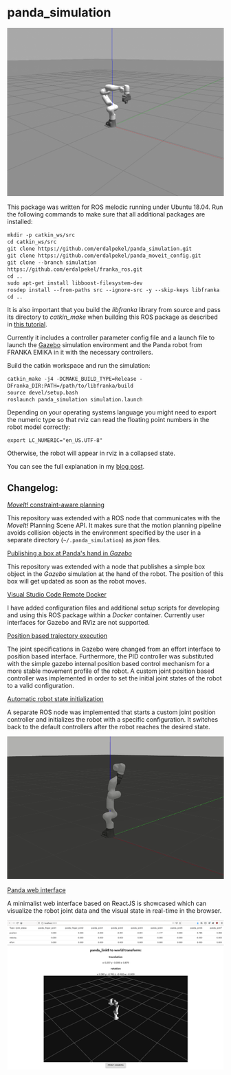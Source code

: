 # panda_simulation

![Panda in Gazebo](assets/panda-in-gazebo.png?raw=true "Panda in Gazebo")

This package was written for ROS melodic running under Ubuntu 18.04. Run the following commands to make sure that all additional packages are installed:

```
mkdir -p catkin_ws/src
cd catkin_ws/src
git clone https://github.com/erdalpekel/panda_simulation.git
git clone https://github.com/erdalpekel/panda_moveit_config.git
git clone --branch simulation https://github.com/erdalpekel/franka_ros.git
cd ..
sudo apt-get install libboost-filesystem-dev
rosdep install --from-paths src --ignore-src -y --skip-keys libfranka
cd ..
```
It is also important that you build the *libfranka* library from source and pass its directory to *catkin_make*  when building this ROS package as described in [this tutorial](https://frankaemika.github.io/docs/installation.html#building-from-source).

Currently it includes a controller parameter config file and a launch file to launch the [Gazebo](http://gazebosim.org) simulation environment and the Panda robot from FRANKA EMIKA in it with the necessary controllers.

Build the catkin workspace and run the simulation:
```
catkin_make -j4 -DCMAKE_BUILD_TYPE=Release -DFranka_DIR:PATH=/path/to/libfranka/build
source devel/setup.bash
roslaunch panda_simulation simulation.launch
```

Depending on your operating systems language you might need to export the numeric type so that rviz can read the floating point numbers in the robot model correctly:

```
export LC_NUMERIC="en_US.UTF-8"
```
Otherwise, the robot will appear in rviz in a collapsed state.


You can see the full explanation in my [blog post](https://erdalpekel.de/?p=55).

## Changelog:

   [_MoveIt!_ constraint-aware planning](https://erdalpekel.de/?p=123)

   This repository was extended with a ROS node that communicates with the _MoveIt!_ Planning Scene API. It makes sure that the motion planning pipeline avoids collision objects in the environment specified by the user in a separate directory (`~/.panda_simulation`) as _json_ files.

   [Publishing a box at Panda's hand in _Gazebo_](https://erdalpekel.de/?p=123)

   This repository was extended with a node that publishes a simple box object in the _Gazebo_ simulation at the hand of the robot. The position of this box will get updated as soon as the robot moves.

   [Visual Studio Code Remote Docker](https://erdalpekel.de/?p=123)

   I have added configuration files and additional setup scripts for developing and using this ROS package within a *Docker* container. Currently user interfaces for Gazebo and RViz are not supported.

   [Position based trajectory execution](https://erdalpekel.de/?p=285)

   The joint specifications in Gazebo were changed from an effort interface to position based interface. Furthermore, the PID controller was substituted with the simple gazebo internal position based control mechanism for a more stable movement profile of the robot. A custom joint position based controller was implemented in order to set the initial joint states of the robot to a valid configuration.

   [Automatic robot state initialization](https://erdalpekel.de/?p=314)

   A separate ROS node was implemented that starts a custom joint position controller and initializes the robot with a specific configuration. It switches back to the default controllers after the robot reaches the desired state.

![Panda state initialization in Gazebo](assets/robot-state-initializer.gif?raw=true "Panda state initialization in Gazebo")

   [Panda web interface](https://erdalpekel.de/?p=340)

   A minimalist web interface based on ReactJS is showcased which can visualize the robot joint data and the visual state in real-time in the browser.

![Panda web interface](assets/panda-web-interface.png?raw=true "Panda web interface")